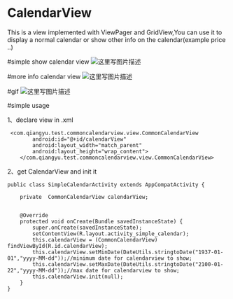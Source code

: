 # CalendarView
This is a view implemented with ViewPager and GridView,You can use it to display a normal calendar or show other info on the calendar(example price ..)


#simple show calendar view
![这里写图片描述](http://img.blog.csdn.net/20161118102720492)

#more info calendar view
![这里写图片描述](http://img.blog.csdn.net/20161118102803039)

#gif
![这里写图片描述](http://img.blog.csdn.net/20161118102857863)

#simple usage

1、declare view in .xml
```
 <com.qiangyu.test.commoncalendarview.view.CommonCalendarView
        android:id="@+id/calendarView"
        android:layout_width="match_parent"
        android:layout_height="wrap_content">
    </com.qiangyu.test.commoncalendarview.view.CommonCalendarView>
```
2、get CalendarView and init it
```
public class SimpleCalendarActivity extends AppCompatActivity {

    private  CommonCalendarView calendarView;


    @Override
    protected void onCreate(Bundle savedInstanceState) {
        super.onCreate(savedInstanceState);
        setContentView(R.layout.activity_simple_calendar);
        this.calendarView = (CommonCalendarView) findViewById(R.id.calendarView);
        this.calendarView.setMinDate(DateUtils.stringtoDate("1937-01-01","yyyy-MM-dd"));//minimum date for calendarview to show;
        this.calendarView.setMaxDate(DateUtils.stringtoDate("2100-01-22","yyyy-MM-dd"));//max date for calendarview to show;
        this.calendarView.init(null);
    }
}

```
